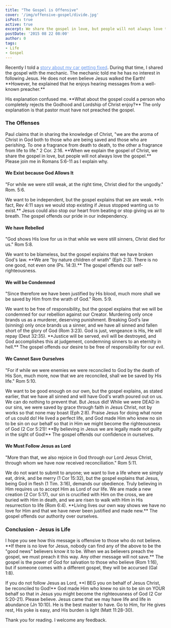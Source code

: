 ```yaml
---
title: "The Gospel is Offensive"
cover: '/img/offensive-gospel/divide.jpg'
isPost: true
active: true
excerpt: We share the gospel in love, but people will not always love the gospel
postDate: '2015 08 22 08:00'
author: 0
tags:
- Life
- Gospel
---
```


<p>
	Recently I told a <a style="color: cornflowerblue;" title="The Day My Car Panicked" href="/posts/broken-car.html">story about my car getting fixed</a>.  During that time, I shared the gospel with the mechanic.
	The mechanic told me he has no interest in following Jesus.  He does not even believe Jesus
	walked the Earth!  **However, he explained that he enjoys hearing messages from a well-known preacher.**
</p>

<p>
	His explanation confused me.  **What about the gospel could a person
	who completely rejects the Godhood and Lordship of Christ enjoy?**  The only explanation is that pastor
	must have not preached the gospel.
</p>

<h3>The Offenses</h3>
<p>
	Paul claims that in sharing the knowledge of Christ, "we are the aroma of Christ in God both to those who are being saved
	and those who are perishing. To one a fragrance from death to death, to the other a fragrance from life to life." 2 Cor. 2:16.
	**When we explain the gospel of Christ, we share the gospel in love, but people will not always love the gospel.**
	Please join me in Romans 5:6-11 as I explain why.
</p>

<h4>We Exist because God Allows It</h4>
<p>
	"For while we were still weak, at the right time, Christ died for the ungodly." Rom. 5:6.
</p>
<p>
	We want to be independent, but the gospel explains that we are weak.
	**In fact, Rev 4:11 says we would stop existing if Jesus stopped wanting us to exist.**
	Jesus could also stop our heart from beating or stop giving us air to breath.
	The gospel offends our pride in our independency.
</p>
<h4>We have Rebelled</h4>
<p>
	"God shows His love for us in that while we were still sinners, Christ died for us." Rom 5:8.
</p>
<p>
	We want to be blameless, but the gospel explains that we have broken God's law.
	**We are "by nature children of wrath" (Eph 2:3). There is no one good, not even one (Ps. 14:3).**
	The gospel offends our self-righteousness.
</p>
<h4>We will be Condemned</h4>
<p>
	"Since therefore we have been justified by His blood, much more shall we be saved by Him from
	the wrath of God." Rom. 5:9.
</p>
<p>
	We want to be free of responsibility, but the gospel explains that
	we will be condemned for our rebellion against our Creator.  Murdering only once
	brands us as a murderer, deserving punishment.  Breaking God's law (sinning) only once brands us a sinner, and
	we have all sinned and fallen short of the glory of God (Rom 3:23).  God is just, vengeance is His, He will repay (Deut 32:35).
	**Justice will be served, evil will be destroyed, and God accomplishes this at judgement, condemning
	sinners to an eternity in hell.**
	The gospel offends our desire to be free of responsibility for our evil.
</p>
<h4>We Cannot Save Ourselves</h4>
<p>
	"For if while we were enemies we were reconciled to God by the death of His Son, much more, now that
	we are reconciled, shall we be saved by His life." Rom 5:10.
</p>

<p>
	We want to be good enough on our own, but the gospel explains, as stated earlier, that
	we have all sinned and will have God's wrath poured out on us. We can do
	nothing to prevent that.  But Jesus did!  While we were DEAD in our sins, we were saved by grace
	through faith in Jesus Christ, not by works so that none may boast (Eph 2:8).  Praise Jesus for doing
	what none of us could do!  He lived a perfect life, and
	God made Him who knew no sin to be sin on our behalf so that in Him
	we might become the righteousness of God (2 Cor 5:21)!  **By believing in Jesus we are legally made
	not guilty in the sight of God!**
	The gospel offends our confidence in ourselves.
</p>
<h4>We Must Follow Jesus as Lord</h4>
<p>
	"More than that, we also rejoice in God through our Lord Jesus Christ, through whom we have now received
	reconciliation." Rom 5:11.
</p>

<p>
	We do not want to submit to anyone; we want to live a life where we simply eat, drink, and be merry (1 Cor 15:32), but the
	gospel explains that Jesus, being God in flesh
	(1 Tim. 3:16), demands our obedience.  Truly believing in Him requires us to accept Him as Lord of our life.
	We are made a new creation (2 Cor 5:17), our sin is crucified with Him on the cross, we are buried with Him in death, and we
	are risen to walk with Him in His resurrection to life (Rom 6:4).  **Living lives our own way shows we have no love
	for Him and that we have never been justified and made new.**  The gospel offends our authority over ourselves.
</p>

<h3>Conclusion - Jesus is Life</h3>
<p>
	I hope you see how this message is offensive to those who do not believe.  **If there is no love for Jesus,
	nobody can find any of the above to be the "good news" believers know it to be.  When we as believers
	preach the gospel, we must preach it this way. Any other message will not save.**  The gospel is the power
	of God for salvation to those who believe (Rom 1:16), but if someone comes with a different gospel,
	they will be accursed (Gal 1:8).
</p>

<p>
	If you do not follow Jesus as Lord, **I BEG you on behalf of Jesus Christ, be reconciled to God!**
	God made Him who knew no sin to be sin on YOUR behalf so that in Jesus you might become the
	righteousness of God (2 Cor 5:20-21).  Please believe.  Jesus came that we may have life and life in
	abundance (Jn 10:10).  He is the best master to have.  Go to Him, for He gives rest,
	His yoke is easy, and His burden is light (Matt 11:28-30).
</p>

<p>
	Thank you for reading.  I welcome any feedback.	
</p>